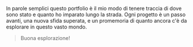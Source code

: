 In parole semplici questo portfolio è il mio modo di tenere traccia di dove sono stato e quanto ho imparato lungo la strada.
Ogni progetto è un passo avanti, una nuova sfida superata, e un promemoria di quanto ancora c'è da esplorare in questo vasto mondo.

>Buona esplorazione!
